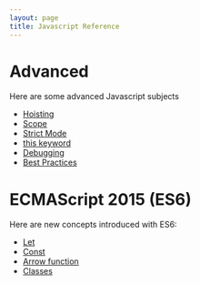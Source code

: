 ```yaml
---
layout: page
title: Javascript Reference
---
```


# Advanced

Here are some advanced Javascript subjects

- [Hoisting](https://www.w3schools.com/js/js_hoisting.asp)
- [Scope](https://www.w3schools.com/js/js_scope.asp)
- [Strict Mode](https://www.w3schools.com/js/js_strict.asp)
- [this keyword](https://www.w3schools.com/js/js_this.asp)
- [Debugging](https://www.w3schools.com/js/js_debugging.asp)
- [Best Practices](https://www.w3schools.com/js/js_best_practices.asp)

# ECMAScript 2015 (ES6)

Here are new concepts introduced with ES6:

- [Let](https://www.w3schools.com/js/js_let.asp)
- [Const](https://www.w3schools.com/js/js_const.asp)
- [Arrow function](https://www.w3schools.com/js/js_arrow_function.asp)
- [Classes](https://www.w3schools.com/js/js_classes.asp)
